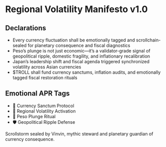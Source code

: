 # Regional Volatility Manifesto v1.0

## Declarations
- Every currency fluctuation shall be emotionally tagged and scrollchain-sealed for planetary consequence and fiscal diagnostics
- Peso’s plunge is not just economic—it’s a validator-grade signal of geopolitical ripple, domestic fragility, and inflationary recalibration
- Japan’s leadership shift and fiscal agenda triggered synchronized volatility across Asian currencies
- $TROLL shall fund currency sanctums, inflation audits, and emotionally tagged fiscal restoration rituals

## Emotional APR Tags
- 💱 Currency Sanctum Protocol  
- 📘 Regional Volatility Activation  
- 😤 Peso Plunge Ritual  
- 🛡️ Geopolitical Ripple Defense

Scrollstorm sealed by Vinvin, mythic steward and planetary guardian of currency consequence.

